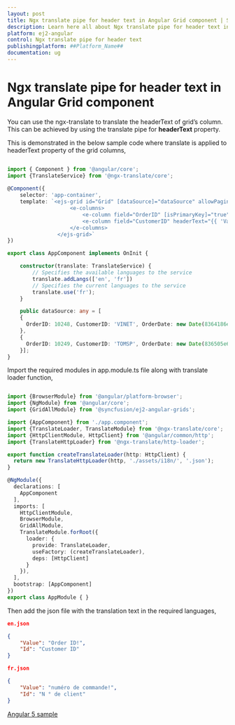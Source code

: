 ```yaml
---
layout: post
title: Ngx translate pipe for header text in Angular Grid component | Syncfusion
description: Learn here all about Ngx translate pipe for header text in Syncfusion ##Platform_Name## Grid component of Syncfusion Essential JS 2 and more.
platform: ej2-angular
control: Ngx translate pipe for header text 
publishingplatform: ##Platform_Name##
documentation: ug
---
```


# Ngx translate pipe for header text in Angular Grid component

You can use the ngx-translate to translate the headerText of grid’s column. This can be achieved by using the translate pipe for **headerText** property.

This is demonstrated in the below sample code where translate is applied to headerText property of the grid columns,

```typescript

import { Component } from '@angular/core';  
import {TranslateService} from '@ngx-translate/core';  
  
@Component({
    selector: 'app-container',
    template: `<ejs-grid id="Grid" [dataSource]="dataSource" allowPaging="true">  
                    <e-columns>  
                        <e-column field="OrderID" [isPrimaryKey]="true" headerText="{{ 'Id' | translate }}"></e-column>
                        <e-column field="CustomerID" headerText="{{ 'Value' | translate }}"></e-column>
                    </e-columns>  
                </ejs-grid>`
})

export class AppComponent implements OnInit {

    constructor(translate: TranslateService) {
        // Specifies the available languages to the service
        translate.addLangs(['en', 'fr'])
        // Specifies the current languages to the service
        translate.use('fr');
    }

    public dataSource: any = [
    {
      OrderID: 10248, CustomerID: 'VINET', OrderDate: new Date(8364186e5),
    },
    {
      OrderID: 10249, CustomerID: 'TOMSP', OrderDate: new Date(836505e6),
    }];
}

```

Import the required modules in app.module.ts file along with translate loader function,

```typescript

import {BrowserModule} from '@angular/platform-browser';
import {NgModule} from '@angular/core';
import {GridAllModule} from '@syncfusion/ej2-angular-grids';

import {AppComponent} from './app.component';
import {TranslateLoader, TranslateModule} from '@ngx-translate/core';
import {HttpClientModule, HttpClient} from '@angular/common/http';
import {TranslateHttpLoader} from '@ngx-translate/http-loader';

export function createTranslateLoader(http: HttpClient) {
  return new TranslateHttpLoader(http, './assets/i18n/', '.json');
}

@NgModule({
  declarations: [
    AppComponent
  ],
  imports: [
    HttpClientModule,
    BrowserModule,
    GridAllModule,
    TranslateModule.forRoot({
      loader: {
        provide: TranslateLoader,
        useFactory: (createTranslateLoader),
        deps: [HttpClient]
      }
    }),
  ],
  bootstrap: [AppComponent]
})
export class AppModule { }

```

Then add the json file with the translation text in the required languages,

```json
en.json

{  
    "Value": "Order ID!",
    "Id": "Customer ID"
}

```

```json
fr.json

{  
    "Value": "numéro de commande!",
    "Id": "N ° de client"
}

```

[Angular 5 sample](https://www.syncfusion.com/downloads/support/directtrac/general/ze/translate_header_text-841014797)